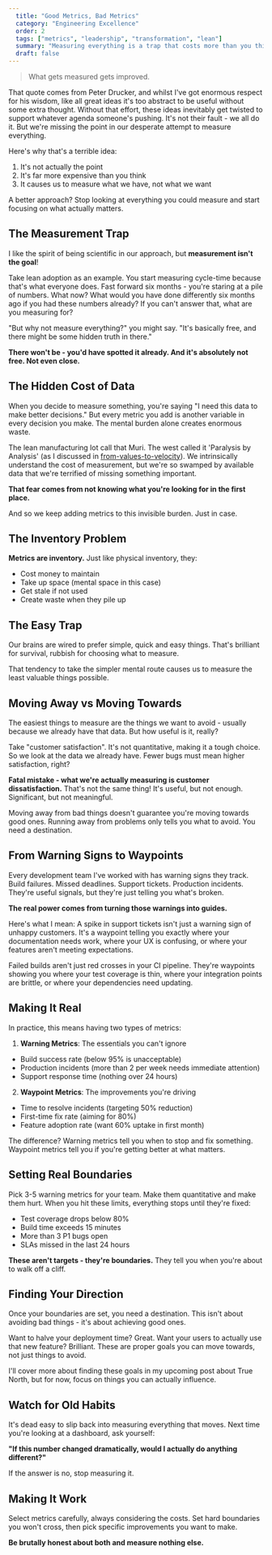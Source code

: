 ```yaml
---
  title: "Good Metrics, Bad Metrics"
  category: "Engineering Excellence"
  order: 2
  tags: ["metrics", "leadership", "transformation", "lean"]
  summary: "Measuring everything is a trap that costs more than you think. Here's how to measure what actually matters."
  draft: false
---
```


> What gets measured gets improved.

That quote comes from Peter Drucker, and whilst I've got enormous respect for his wisdom, like all great ideas it's too abstract to be useful without some extra thought. Without that effort, these ideas inevitably get twisted to support whatever agenda someone's pushing. It's not their fault - we all do it. But we're missing the point in our desperate attempt to measure everything.

Here's why that's a terrible idea:

1. It's not actually the point
2. It's far more expensive than you think
3. It causes us to measure what we have, not what we want

A better approach? Stop looking at everything you could measure and start focusing on what actually matters.

## The Measurement Trap

I like the spirit of being scientific in our approach, but **measurement isn't the goal**! 

Take lean adoption as an example. You start measuring cycle-time because that's what everyone does. Fast forward six months - you're staring at a pile of numbers. What now? What would you have done differently six months ago if you had these numbers already? If you can't answer that, what are you measuring for?

"But why not measure everything?" you might say. "It's basically free, and there might be some hidden truth in there." 

**There won't be - you'd have spotted it already. And it's absolutely not free. Not even close.**

## The Hidden Cost of Data

When you decide to measure something, you're saying "I need this data to make better decisions." But every metric you add is another variable in every decision you make. The mental burden alone creates enormous waste.

The lean manufacturing lot call that Muri. The west called it 'Paralysis by Analysis' (as I discussed in [from-values-to-velocity](from-values-to-velocity)). We intrinsically understand the cost of measurement, but we're so swamped by available data that we're terrified of missing something important. 

**That fear comes from not knowing what you're looking for in the first place.**

And so we keep adding metrics to this invisible burden. Just in case.

## The Inventory Problem

**Metrics are inventory.** Just like physical inventory, they:
- Cost money to maintain
- Take up space (mental space in this case)
- Get stale if not used
- Create waste when they pile up

## The Easy Trap

Our brains are wired to prefer simple, quick and easy things. That's brilliant for survival, rubbish for choosing what to measure.

That tendency to take the simpler mental route causes us to measure the least valuable things possible.

## Moving Away vs Moving Towards

The easiest things to measure are the things we want to avoid - usually because we already have that data. But how useful is it, really?

Take "customer satisfaction". It's not quantitative, making it a tough choice. So we look at the data we already have. Fewer bugs must mean higher satisfaction, right? 

**Fatal mistake - what we're actually measuring is customer dissatisfaction.** That's not the same thing! It's useful, but not enough. Significant, but not meaningful.

Moving away from bad things doesn't guarantee you're moving towards good ones. Running away from problems only tells you what to avoid. You need a destination.

## From Warning Signs to Waypoints

Every development team I've worked with has warning signs they track. Build failures. Missed deadlines. Support tickets. Production incidents. They're useful signals, but they're just telling you what's broken.

**The real power comes from turning those warnings into guides.**

Here's what I mean: A spike in support tickets isn't just a warning sign of unhappy customers. It's a waypoint telling you exactly where your documentation needs work, where your UX is confusing, or where your features aren't meeting expectations.

Failed builds aren't just red crosses in your CI pipeline. They're waypoints showing you where your test coverage is thin, where your integration points are brittle, or where your dependencies need updating.

## Making It Real

In practice, this means having two types of metrics:

1. **Warning Metrics**: The essentials you can't ignore
- Build success rate (below 95% is unacceptable)
- Production incidents (more than 2 per week needs immediate attention)
- Support response time (nothing over 24 hours)

2. **Waypoint Metrics**: The improvements you're driving
- Time to resolve incidents (targeting 50% reduction)
- First-time fix rate (aiming for 80%)
- Feature adoption rate (want 60% uptake in first month)

The difference? Warning metrics tell you when to stop and fix something. Waypoint metrics tell you if you're getting better at what matters.

## Setting Real Boundaries

Pick 3-5 warning metrics for your team. Make them quantitative and make them hurt. When you hit these limits, everything stops until they're fixed:

- Test coverage drops below 80%
- Build time exceeds 15 minutes
- More than 3 P1 bugs open
- SLAs missed in the last 24 hours

**These aren't targets - they're boundaries.** They tell you when you're about to walk off a cliff.

## Finding Your Direction

Once your boundaries are set, you need a destination. This isn't about avoiding bad things - it's about achieving good ones.

Want to halve your deployment time? Great. Want your users to actually use that new feature? Brilliant. These are proper goals you can move towards, not just things to avoid.

I'll cover more about finding these goals in my upcoming post about True North, but for now, focus on things you can actually influence.

## Watch for Old Habits

It's dead easy to slip back into measuring everything that moves. Next time you're looking at a dashboard, ask yourself:

**"If this number changed dramatically, would I actually do anything different?"**

If the answer is no, stop measuring it.

## Making It Work

Select metrics carefully, always considering the costs. Set hard boundaries you won't cross, then pick specific improvements you want to make.

**Be brutally honest about both and measure nothing else.**